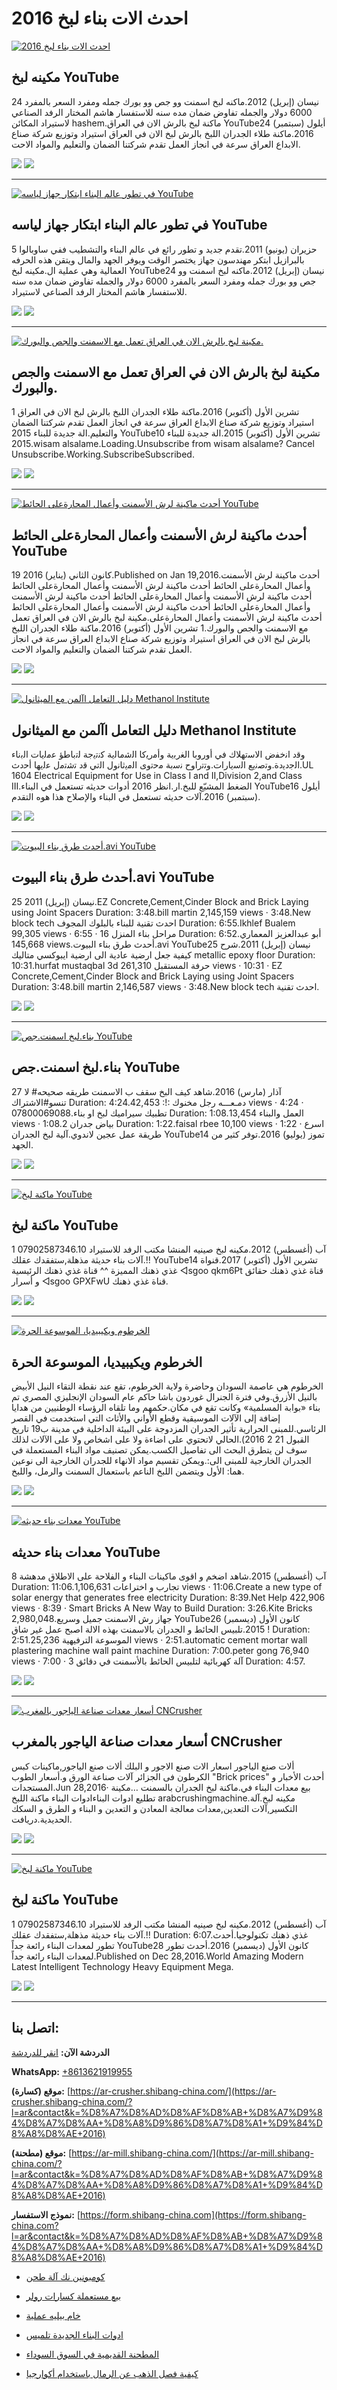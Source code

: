 # احدث الات بناء لبخ 2016

<a href="https://swt.shibang-china.com/?l=ar&img&k=%D8%A7%D8%AD%D8%AF%D8%AB+%D8%A7%D9%84%D8%A7%D8%AA+%D8%A8%D9%86%D8%A7%D8%A1+%D9%84%D8%A8%D8%AE+2016" target="_blank">![احدث الات بناء لبخ 2016](http://static.shibang-china.com/all-800x300/53.jpg)</a>

## مكينه لبخ YouTube
24 نيسان (إبريل) 2012.ماكنه لبخ اسمنت وو جص وو بورك جمله ومفرد السعر بالمفرد 6000 دولار والجمله تفاوض ضمان مده سنه للاستفسار هاشم المختار الرفد الصناعي لاستيراد المكائن hashem.ماكنة لبخ بالرش الان في العراق YouTube24 أيلول (سبتمبر) 2016.ماكنة طلاء الجدران اللبخ بالرش لبخ الان في العراق استيراد وتوزيع شركة صناع الابداع العراق سرعة في انجاز العمل تقدم شركتنا الضمان والتعليم والمواد الاحت.


<a href="https://whatsapp.shibangsoft.com/WhatsApp.php" target="_blank" title="WhatsApp">![](http://static.shibang-china.com/icon/whatsapp.png)</a> <a href="https://swt.shibang-china.com/?l=ar&icon&k=%D8%A7%D8%AD%D8%AF%D8%AB+%D8%A7%D9%84%D8%A7%D8%AA+%D8%A8%D9%86%D8%A7%D8%A1+%D9%84%D8%A8%D8%AE+2016" target="_blank">![](http://static.shibang-china.com/icon/chat-ar.png)</a>

---

<a href="https://swt.shibang-china.com/?l=ar&img&k=%D8%A7%D8%AD%D8%AF%D8%AB+%D8%A7%D9%84%D8%A7%D8%AA+%D8%A8%D9%86%D8%A7%D8%A1+%D9%84%D8%A8%D8%AE+2016" target="_blank">![في تطور عالم البناء ابتكار جهاز لياسه YouTube](http://static.shibang-china.com/all-800x300/360.jpg)</a>

## في تطور عالم البناء ابتكار جهاز لياسه YouTube
5 حزيران (يونيو) 2011.تقدم جديد و تطور رائع في عالم البناء والتشطيب ففي ساوبالوا بالبرازيل ابتكر مهندسون جهاز يختصر الوقت ويوفر الجهد والمال ويتقن هذه الحرفه العمالية وهي عملية ال.مكينه لبخ YouTube24 نيسان (إبريل) 2012.ماكنه لبخ اسمنت وو جص وو بورك جمله ومفرد السعر بالمفرد 6000 دولار والجمله تفاوض ضمان مده سنه للاستفسار هاشم المختار الرفد الصناعي لاستيراد.


<a href="https://whatsapp.shibangsoft.com/WhatsApp.php" target="_blank" title="WhatsApp">![](http://static.shibang-china.com/icon/whatsapp.png)</a> <a href="https://swt.shibang-china.com/?l=ar&icon&k=%D8%A7%D8%AD%D8%AF%D8%AB+%D8%A7%D9%84%D8%A7%D8%AA+%D8%A8%D9%86%D8%A7%D8%A1+%D9%84%D8%A8%D8%AE+2016" target="_blank">![](http://static.shibang-china.com/icon/chat-ar.png)</a>

---

<a href="https://swt.shibang-china.com/?l=ar&img&k=%D8%A7%D8%AD%D8%AF%D8%AB+%D8%A7%D9%84%D8%A7%D8%AA+%D8%A8%D9%86%D8%A7%D8%A1+%D9%84%D8%A8%D8%AE+2016" target="_blank">![مكينة لبخ بالرش الان في العراق تعمل مع الاسمنت والجص والبورك.](http://static.shibang-china.com/all-800x300/930.jpg)</a>

## مكينة لبخ بالرش الان في العراق تعمل مع الاسمنت والجص والبورك.
1 تشرين الأول (أكتوبر) 2016.ماكنة طلاء الجدران اللبخ بالرش لبخ الان في العراق استيراد وتوزيع شركة صناع الابداع العراق سرعة في انجاز العمل تقدم شركتنا الضمان والتعليم.الة جديدة للبناء 2015 YouTube10 تشرين الأول (أكتوبر) 2015.الة جديدة للبناء 2015.wisam alsalame.Loading.Unsubscribe from wisam alsalame? Cancel Unsubscribe.Working.SubscribeSubscribed.


<a href="https://whatsapp.shibangsoft.com/WhatsApp.php" target="_blank" title="WhatsApp">![](http://static.shibang-china.com/icon/whatsapp.png)</a> <a href="https://swt.shibang-china.com/?l=ar&icon&k=%D8%A7%D8%AD%D8%AF%D8%AB+%D8%A7%D9%84%D8%A7%D8%AA+%D8%A8%D9%86%D8%A7%D8%A1+%D9%84%D8%A8%D8%AE+2016" target="_blank">![](http://static.shibang-china.com/icon/chat-ar.png)</a>

---

<a href="https://swt.shibang-china.com/?l=ar&img&k=%D8%A7%D8%AD%D8%AF%D8%AB+%D8%A7%D9%84%D8%A7%D8%AA+%D8%A8%D9%86%D8%A7%D8%A1+%D9%84%D8%A8%D8%AE+2016" target="_blank">![أحدث ماكينة لرش الأسمنت وأعمال المحارةعلى الحائط YouTube](http://static.shibang-china.com/all-800x300/780.jpg)</a>

## أحدث ماكينة لرش الأسمنت وأعمال المحارةعلى الحائط YouTube
19 كانون الثاني (يناير) 2016.Published on Jan 19,2016.أحدث ماكينة لرش الأسمنت وأعمال المحارةعلى الحائط أحدث ماكينة لرش الأسمنت وأعمال المحارةعلى الحائط أحدث ماكينة لرش الأسمنت وأعمال المحارةعلى الحائط أحدث ماكينة لرش الأسمنت وأعمال المحارةعلى الحائط أحدث ماكينة لرش الأسمنت وأعمال المحارةعلى الحائط أحدث ماكينة لرش الأسمنت وأعمال المحارةعلى.مكينة لبخ بالرش الان في العراق تعمل مع الاسمنت والجص والبورك.1 تشرين الأول (أكتوبر) 2016.ماكنة طلاء الجدران اللبخ بالرش لبخ الان في العراق استيراد وتوزيع شركة صناع الابداع العراق سرعة في انجاز العمل تقدم شركتنا الضمان والتعليم والمواد الاحت.


<a href="https://whatsapp.shibangsoft.com/WhatsApp.php" target="_blank" title="WhatsApp">![](http://static.shibang-china.com/icon/whatsapp.png)</a> <a href="https://swt.shibang-china.com/?l=ar&icon&k=%D8%A7%D8%AD%D8%AF%D8%AB+%D8%A7%D9%84%D8%A7%D8%AA+%D8%A8%D9%86%D8%A7%D8%A1+%D9%84%D8%A8%D8%AE+2016" target="_blank">![](http://static.shibang-china.com/icon/chat-ar.png)</a>

---

<a href="https://swt.shibang-china.com/?l=ar&img&k=%D8%A7%D8%AD%D8%AF%D8%AB+%D8%A7%D9%84%D8%A7%D8%AA+%D8%A8%D9%86%D8%A7%D8%A1+%D9%84%D8%A8%D8%AE+2016" target="_blank">![دليل التعامل اآلمن مع الميثانول Methanol Institute](http://static.shibang-china.com/all-800x300/817.jpg)</a>

## دليل التعامل اآلمن مع الميثانول Methanol Institute
وﻗد اﻧﺧﻔض اﻻﺳﺗﮭﻼك ﻓﻲ أوروﺑﺎ اﻟﻐرﺑﯾﺔ وأﻣرﯾﮐﺎ اﻟﺷﻣﺎﻟﯾﺔ ﮐﻧﺗﯾﺟﺔ ﻟﺗﺑﺎطؤ ﻋﻣﻟﯾﺎت اﻟﺑﻧﺎء اﻟﺟدﯾدة.وﺗﺻﻧﯾﻊ اﻟﺳﯾﺎرات.وﺗﺗراوح ﻧﺳﺑﺔ ﻣﺣﺗوى اﻟﻣﯾﺛﺎﻧول اﻟﺗﻲ ﻗد ﺗﺷﺗﻣل ﻋﻟﯾﮭﺎ أﺣدث.UL 1604 Electrical Equipment for Use in Class I and II,Division 2,and Class III.الضغط المشبّع للبخ.ار.انظر 2016 أدوات حديثه تستعمل في البناء YouTube16 أيلول (سبتمبر) 2016.آلات حديثه تستعمل في البناء والإصلاح هذا هوه التقدم.


<a href="https://whatsapp.shibangsoft.com/WhatsApp.php" target="_blank" title="WhatsApp">![](http://static.shibang-china.com/icon/whatsapp.png)</a> <a href="https://swt.shibang-china.com/?l=ar&icon&k=%D8%A7%D8%AD%D8%AF%D8%AB+%D8%A7%D9%84%D8%A7%D8%AA+%D8%A8%D9%86%D8%A7%D8%A1+%D9%84%D8%A8%D8%AE+2016" target="_blank">![](http://static.shibang-china.com/icon/chat-ar.png)</a>

---

<a href="https://swt.shibang-china.com/?l=ar&img&k=%D8%A7%D8%AD%D8%AF%D8%AB+%D8%A7%D9%84%D8%A7%D8%AA+%D8%A8%D9%86%D8%A7%D8%A1+%D9%84%D8%A8%D8%AE+2016" target="_blank">![أحدث طرق بناء البيوت.avi YouTube](http://static.shibang-china.com/all-800x300/1452.jpg)</a>

## أحدث طرق بناء البيوت.avi YouTube
25 نيسان (إبريل) 2011.EZ Concrete,Cement,Cinder Block and Brick Laying using Joint Spacers Duration: 3:48.bill martin 2,145,159 views &middot; 3:48.New block tech احدث تقنية للبناء بالبلوك المجوف Duration: 6:55.Ikhlef Bualem 99,305 views &middot; 6:55 &middot; مراحل بناء المنزل 16 Duration: 6:52.أبو عبدالعزيز المعماري 145,668 views.أحدث طرق بناء البيوت.avi YouTube25 نيسان (إبريل) 2011.شرح كيفية جعل ارضية عادية الى ارضية ايبوكسي متاليك metallic epoxy floor Duration: 10:31.hurfat mustaqbal 3d حرفة المستقبل 261,310 views &middot; 10:31 &middot; EZ Concrete,Cement,Cinder Block and Brick Laying using Joint Spacers Duration: 3:48.bill martin 2,146,587 views &middot; 3:48.New block tech احدث تقنية.


<a href="https://whatsapp.shibangsoft.com/WhatsApp.php" target="_blank" title="WhatsApp">![](http://static.shibang-china.com/icon/whatsapp.png)</a> <a href="https://swt.shibang-china.com/?l=ar&icon&k=%D8%A7%D8%AD%D8%AF%D8%AB+%D8%A7%D9%84%D8%A7%D8%AA+%D8%A8%D9%86%D8%A7%D8%A1+%D9%84%D8%A8%D8%AE+2016" target="_blank">![](http://static.shibang-china.com/icon/chat-ar.png)</a>

---

<a href="https://swt.shibang-china.com/?l=ar&img&k=%D8%A7%D8%AD%D8%AF%D8%AB+%D8%A7%D9%84%D8%A7%D8%AA+%D8%A8%D9%86%D8%A7%D8%A1+%D9%84%D8%A8%D8%AE+2016" target="_blank">![بناء.لبخ اسمنت.جص YouTube](http://static.shibang-china.com/all-800x300/331.jpg)</a>

## بناء.لبخ اسمنت.جص YouTube
27 آذار (مارس) 2016.شاهد كيف البخ سقف ب الاسمنت طريقه صحيحه# لا تنسو#الاشتراك Duration: 4:24.دمـعـــه رجل مخنوك :!: 42,453 views &middot; 4:24 &middot; تطبيك سيراميك لبخ او بناء.07800069088 Duration: 1:08.العمل والبناء 13,454 views &middot; 1:08.بياض جدران 2 Duration: 1:22.faisal rbee 10,100 views &middot; 1:22 &middot; اسرع طريقة عمل عجين لاندوي.آلية لبخ الجدران YouTube14 تموز (يوليو) 2016.توفر كثير من الجهد.


<a href="https://whatsapp.shibangsoft.com/WhatsApp.php" target="_blank" title="WhatsApp">![](http://static.shibang-china.com/icon/whatsapp.png)</a> <a href="https://swt.shibang-china.com/?l=ar&icon&k=%D8%A7%D8%AD%D8%AF%D8%AB+%D8%A7%D9%84%D8%A7%D8%AA+%D8%A8%D9%86%D8%A7%D8%A1+%D9%84%D8%A8%D8%AE+2016" target="_blank">![](http://static.shibang-china.com/icon/chat-ar.png)</a>

---

<a href="https://swt.shibang-china.com/?l=ar&img&k=%D8%A7%D8%AD%D8%AF%D8%AB+%D8%A7%D9%84%D8%A7%D8%AA+%D8%A8%D9%86%D8%A7%D8%A1+%D9%84%D8%A8%D8%AE+2016" target="_blank">![ماكنة لبخ YouTube](http://static.shibang-china.com/all-800x300/1296.jpg)</a>

## ماكنة لبخ YouTube
1 آب (أغسطس) 2012.مكينه لبخ صينيه المنشا مكتب الرفد للاستيراد 07902587346.10 آلات بناء حديثة مذهلة,ستفقدك عقلك.!! YouTube14 تشرين الأول (أكتوبر) 2017.قنواة غذي ذهنك المميزة ^^ قناة غذي ذهنك الرئيسية ◅sgoo qkm6Pt قناة غذي ذهنك حقائق و أسرار ◅sgoo GPXFwU قناة غذي ذهنك.


<a href="https://whatsapp.shibangsoft.com/WhatsApp.php" target="_blank" title="WhatsApp">![](http://static.shibang-china.com/icon/whatsapp.png)</a> <a href="https://swt.shibang-china.com/?l=ar&icon&k=%D8%A7%D8%AD%D8%AF%D8%AB+%D8%A7%D9%84%D8%A7%D8%AA+%D8%A8%D9%86%D8%A7%D8%A1+%D9%84%D8%A8%D8%AE+2016" target="_blank">![](http://static.shibang-china.com/icon/chat-ar.png)</a>

---

<a href="https://swt.shibang-china.com/?l=ar&img&k=%D8%A7%D8%AD%D8%AF%D8%AB+%D8%A7%D9%84%D8%A7%D8%AA+%D8%A8%D9%86%D8%A7%D8%A1+%D9%84%D8%A8%D8%AE+2016" target="_blank">![الخرطوم ويكيبيديا، الموسوعة الحرة](http://static.shibang-china.com/all-800x300/1468.jpg)</a>

## الخرطوم ويكيبيديا، الموسوعة الحرة
الخرطوم هي عاصمة السودان وحاضرة ولاية الخرطوم، تقع عند نقطة التقاء النيل الأبيض بالنيل الأزرق.وفي فترة الجنرال غوردون باشا حاكم عام السودان الإنجليزي المصري تم بناء «بوابة المسلمية» وكانت تقع في مكان.حكمهم وما تلقاه الرؤساء الوطنيين من هدايا إضافة إلى الآلات الموسيقية وقطع الأواني والأثاث التي استخدمت في القصر الرئاسي.للمبنى الحرارية تأثير الجدران المزدوجة على البيئة الداخلية في مدينة ب19  تاريخ القبول 21 2 2016).الحالي لاتحتوي على اضاءة ولا على اشخاص ولا على الآلات لذلك سوف لن يتطرق البحث الى تفاصيل الكسب.يمكن تصنيف مواد البناء المستعملة في الجدران الخارجية للمبنى الى:.ويمكن تقسيم مواد الانهاء للجدران الخارجية الى نوعين هما: الأول ويتضمن اللبخ الناعم باستعمال السمنت والرمل، واللبخ.


<a href="https://whatsapp.shibangsoft.com/WhatsApp.php" target="_blank" title="WhatsApp">![](http://static.shibang-china.com/icon/whatsapp.png)</a> <a href="https://swt.shibang-china.com/?l=ar&icon&k=%D8%A7%D8%AD%D8%AF%D8%AB+%D8%A7%D9%84%D8%A7%D8%AA+%D8%A8%D9%86%D8%A7%D8%A1+%D9%84%D8%A8%D8%AE+2016" target="_blank">![](http://static.shibang-china.com/icon/chat-ar.png)</a>

---

<a href="https://swt.shibang-china.com/?l=ar&img&k=%D8%A7%D8%AD%D8%AF%D8%AB+%D8%A7%D9%84%D8%A7%D8%AA+%D8%A8%D9%86%D8%A7%D8%A1+%D9%84%D8%A8%D8%AE+2016" target="_blank">![معدات بناء حديثه YouTube](http://static.shibang-china.com/all-800x300/435.jpg)</a>

## معدات بناء حديثه YouTube
8 آب (أغسطس) 2015.شاهد اضخم و اقوى ماكينات البناء و الفلاحة على الاطلاق مدهشة Duration: 11:06.تجارب و اختراعات 1,106,631 views &middot; 11:06.Create a new type of solar energy that generates free electricity Duration: 8:39.Net Help 422,906 views &middot; 8:39 &middot; Smart Bricks A New Way to Build Duration: 3:26.Kite Bricks 2,980,048.جهاز رش الاسمنت جميل وسريع YouTube26 كانون الأول (ديسمبر) 2015.تلبيس الحائط و الجدران بالاسمنت بهذه الالة اصبح عمل غير شاق ! Duration: 2:51.الموسوعة الترفيهية 25,236 views &middot; 2:51.automatic cement mortar wall plastering machine wall paint machine Duration: 7:00.peter gong 76,940 views &middot; 7:00 &middot; آلة كهربائية لتلبيس الحائط بالأسمنت في دقائق 3 Duration: 4:57.


<a href="https://whatsapp.shibangsoft.com/WhatsApp.php" target="_blank" title="WhatsApp">![](http://static.shibang-china.com/icon/whatsapp.png)</a> <a href="https://swt.shibang-china.com/?l=ar&icon&k=%D8%A7%D8%AD%D8%AF%D8%AB+%D8%A7%D9%84%D8%A7%D8%AA+%D8%A8%D9%86%D8%A7%D8%A1+%D9%84%D8%A8%D8%AE+2016" target="_blank">![](http://static.shibang-china.com/icon/chat-ar.png)</a>

---

<a href="https://swt.shibang-china.com/?l=ar&img&k=%D8%A7%D8%AD%D8%AF%D8%AB+%D8%A7%D9%84%D8%A7%D8%AA+%D8%A8%D9%86%D8%A7%D8%A1+%D9%84%D8%A8%D8%AE+2016" target="_blank">![أسعار معدات صناعة الياجور بالمغرب CNCrusher](http://static.shibang-china.com/all-800x300/1178.jpg)</a>

## أسعار معدات صناعة الياجور بالمغرب CNCrusher
ألات صنع الياجور اسعار الات صنع الاجور و البلك ألات صنع الياجور,ماكينات كبس الكرطون فى الجزائر آلات صناعة الورق و.أسعار الطوب &quot;Brick prices&quot; أحدث الأخبار و المستجدات.Jun 28,2016· بيع معدات البناء في.ماكنة لبخ الجدران بالسمنت …مكينة تطليع ادوات البناءادوات البناء ماكنة اللبخ arabcrushingmachine.مكينه لبخ.آلة التكسير,آلات التعدين,معدات معالجة المعادن و التعدين و البناء و الطرق و السكك الحديدية.دریافت.


<a href="https://whatsapp.shibangsoft.com/WhatsApp.php" target="_blank" title="WhatsApp">![](http://static.shibang-china.com/icon/whatsapp.png)</a> <a href="https://swt.shibang-china.com/?l=ar&icon&k=%D8%A7%D8%AD%D8%AF%D8%AB+%D8%A7%D9%84%D8%A7%D8%AA+%D8%A8%D9%86%D8%A7%D8%A1+%D9%84%D8%A8%D8%AE+2016" target="_blank">![](http://static.shibang-china.com/icon/chat-ar.png)</a>

---

<a href="https://swt.shibang-china.com/?l=ar&img&k=%D8%A7%D8%AD%D8%AF%D8%AB+%D8%A7%D9%84%D8%A7%D8%AA+%D8%A8%D9%86%D8%A7%D8%A1+%D9%84%D8%A8%D8%AE+2016" target="_blank">![ماكنة لبخ YouTube](http://static.shibang-china.com/all-800x300/194.jpg)</a>

## ماكنة لبخ YouTube
1 آب (أغسطس) 2012.مكينه لبخ صينيه المنشا مكتب الرفد للاستيراد 07902587346.10 آلات بناء حديثة مذهلة,ستفقدك عقلك.!! Duration: 6:07.غذي ذهنك تكنولوجيا.أحدث تطور لمعدات البناء رائعة جداً YouTube28 كانون الأول (ديسمبر) 2016.أحدث تطور لمعدات البناء رائعة جداً.Published on Dec 28,2016.World Amazing Modern Latest Intelligent Technology Heavy Equipment Mega.


<a href="https://whatsapp.shibangsoft.com/WhatsApp.php" target="_blank" title="WhatsApp">![](http://static.shibang-china.com/icon/whatsapp.png)</a> <a href="https://swt.shibang-china.com/?l=ar&icon&k=%D8%A7%D8%AD%D8%AF%D8%AB+%D8%A7%D9%84%D8%A7%D8%AA+%D8%A8%D9%86%D8%A7%D8%A1+%D9%84%D8%A8%D8%AE+2016" target="_blank">![](http://static.shibang-china.com/icon/chat-ar.png)</a>

---
## اتصل بنا:

**الدردشة الآن:** [انقر للدردشة](https://swt.shibang-china.com?l=ar&contact&k=%D8%A7%D8%AD%D8%AF%D8%AB+%D8%A7%D9%84%D8%A7%D8%AA+%D8%A8%D9%86%D8%A7%D8%A1+%D9%84%D8%A8%D8%AE+2016)

**WhatsApp:**  [+8613621919955](https://whatsapp.shibangsoft.com/WhatsApp.php)

**موقع (كسارة):** [https://ar-crusher.shibang-china.com/](https://ar-crusher.shibang-china.com/?l=ar&contact&k=%D8%A7%D8%AD%D8%AF%D8%AB+%D8%A7%D9%84%D8%A7%D8%AA+%D8%A8%D9%86%D8%A7%D8%A1+%D9%84%D8%A8%D8%AE+2016)

**موقع (مطحنة):** [https://ar-mill.shibang-china.com/](https://ar-mill.shibang-china.com/?l=ar&contact&k=%D8%A7%D8%AD%D8%AF%D8%AB+%D8%A7%D9%84%D8%A7%D8%AA+%D8%A8%D9%86%D8%A7%D8%A1+%D9%84%D8%A8%D8%AE+2016)

**نموذج الاستفسار:** [https://form.shibang-china.com](https://form.shibang-china.com?l=ar&contact&k=%D8%A7%D8%AD%D8%AF%D8%AB+%D8%A7%D9%84%D8%A7%D8%AA+%D8%A8%D9%86%D8%A7%D8%A1+%D9%84%D8%A8%D8%AE+2016)

* [كومبونين نك آلة طحن](../34/%D9%83%D9%88%D9%85%D8%A8%D9%88%D9%86%D9%8A%D9%86%20%D9%86%D9%83%20%D8%A2%D9%84%D8%A9%20%D8%B7%D8%AD%D9%86.md)

* [بيع مستعملة كسارات رولر](../31/%D8%A8%D9%8A%D8%B9%20%D9%85%D8%B3%D8%AA%D8%B9%D9%85%D9%84%D8%A9%20%D9%83%D8%B3%D8%A7%D8%B1%D8%A7%D8%AA%20%D8%B1%D9%88%D9%84%D8%B1.md)

* [خام بيليه عملية](../33/%D8%AE%D8%A7%D9%85%20%D8%A8%D9%8A%D9%84%D9%8A%D9%87%20%D8%B9%D9%85%D9%84%D9%8A%D8%A9.md)

* [ادوات البناء الجديدة تلميس](../34/%D8%A7%D8%AF%D9%88%D8%A7%D8%AA%20%D8%A7%D9%84%D8%A8%D9%86%D8%A7%D8%A1%20%D8%A7%D9%84%D8%AC%D8%AF%D9%8A%D8%AF%D8%A9%20%D8%AA%D9%84%D9%85%D9%8A%D8%B3.md)

* [المطحنة القديمية في السوق السوداء](../35/%D8%A7%D9%84%D9%85%D8%B7%D8%AD%D9%86%D8%A9%20%D8%A7%D9%84%D9%82%D8%AF%D9%8A%D9%85%D9%8A%D8%A9%20%D9%81%D9%8A%20%D8%A7%D9%84%D8%B3%D9%88%D9%82%20%D8%A7%D9%84%D8%B3%D9%88%D8%AF%D8%A7%D8%A1.md)

* [كيفية فصل الذهب عن الرمال باستخدام أكوارجيا](../32/%D9%83%D9%8A%D9%81%D9%8A%D8%A9%20%D9%81%D8%B5%D9%84%20%D8%A7%D9%84%D8%B0%D9%87%D8%A8%20%D8%B9%D9%86%20%D8%A7%D9%84%D8%B1%D9%85%D8%A7%D9%84%20%D8%A8%D8%A7%D8%B3%D8%AA%D8%AE%D8%AF%D8%A7%D9%85%20%D8%A3%D9%83%D9%88%D8%A7%D8%B1%D8%AC%D9%8A%D8%A7.md)